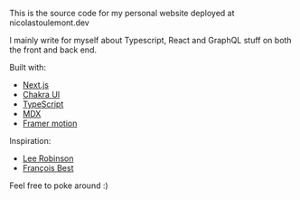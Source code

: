 This is the source code for my personal website deployed at nicolastoulemont.dev

I mainly write for myself about Typescript, React and GraphQL stuff on both the front and back end.

Built with:

-   [Next.js](https://nextjs.org/)
-   [Chakra UI](https://chakra-ui.com)
-   [TypeScript](https://www.typescriptlang.org/)
-   [MDX](https://mdxjs.com)
-   [Framer motion](https://www.framer.com/motion/)

Inspiration:

-   [Lee Robinson](https://leerob.io)
-   [François Best](https://francoisbest.com)

Feel free to poke around :)
